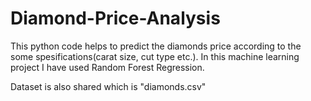 # Diamond-Price-Analysis

This python code helps to predict the diamonds price according to the some spesifications(carat size, cut type etc.). In this machine learning project I have used Random Forest Regression.

Dataset is also shared which is "diamonds.csv"
